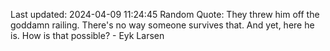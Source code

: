 Last updated: 2024-04-09 11:24:45
Random Quote: They threw him off the goddamn railing. There's no way someone survives that. And yet, here he is. How is that possible? - Eyk Larsen